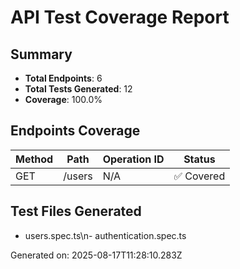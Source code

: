 # API Test Coverage Report

## Summary
- **Total Endpoints**: 6
- **Total Tests Generated**: 12
- **Coverage**: 100.0%

## Endpoints Coverage

| Method | Path | Operation ID | Status |
|--------|------|--------------|--------|
| GET | /users | N/A | ✅ Covered |\n| POST | /users | N/A | ✅ Covered |\n| GET | /users/{userId} | N/A | ✅ Covered |\n| PUT | /users/{userId} | N/A | ✅ Covered |\n| DELETE | /users/{userId} | N/A | ✅ Covered |\n| POST | /auth/login | N/A | ✅ Covered |

## Test Files Generated
- users.spec.ts\n- authentication.spec.ts

Generated on: 2025-08-17T11:28:10.283Z
